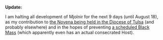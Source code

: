 **Update:**

I am halting all development of Mjolnir for the next 9 days (until August 18), as my contribution to [the Novena being held in the Diocese of Tulsa](http://cnsnews.com/sites/default/files/documents/Bp%20Slattery%20Letter.pdf) (and probably elsewhere) and in the hopes of preventing [a scheduled Black Mass](http://oklahomacity.eventful.com/events/black-mass-oklahoma-/E0-001-070800137-7) (which apparently even has an actual consecrated Host).
